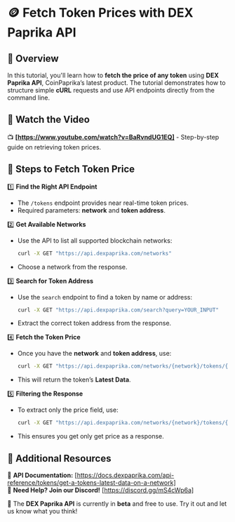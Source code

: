 # 🪙 Fetch Token Prices with DEX Paprika API

## 📌 Overview
In this tutorial, you'll learn how to **fetch the price of any token** using **DEX Paprika API**, CoinPaprika’s latest product. The tutorial demonstrates how to structure simple **cURL** requests and use API endpoints directly from the command line.

## 🎥 Watch the Video
📺 **[https://www.youtube.com/watch?v=BaRvndUG1EQ]** - Step-by-step guide on retrieving token prices.

## 🚀 Steps to Fetch Token Price
1️⃣ **Find the Right API Endpoint**  
   - The `/tokens` endpoint provides near real-time token prices.  
   - Required parameters: **network** and **token address**.  

2️⃣ **Get Available Networks**  
   - Use the API to list all supported blockchain networks:  
     ```sh
     curl -X GET "https://api.dexpaprika.com/networks"
     ```
   - Choose a network from the response.

3️⃣ **Search for Token Address**  
   - Use the `search` endpoint to find a token by name or address:  
     ```sh
     curl -X GET "https://api.dexpaprika.com/search?query=YOUR_INPUT"
     ```
   - Extract the correct token address from the response.

4️⃣ **Fetch the Token Price**  
   - Once you have the **network** and **token address**, use:  
     ```sh
     curl -X GET "https://api.dexpaprika.com/networks/{network}/tokens/{token_address}"
     ```
   - This will return the token’s **Latest Data**.

5️⃣ **Filtering the Response**  
   - To extract only the price field, use:  
     ```sh
     curl -X GET "https://api.dexpaprika.com/networks/{network}/tokens/{token_address}" | jq '.summary.price_usd'
     ```
   - This ensures you get only get price as a response.

## 🔗 Additional Resources
📜 **API Documentation:** [https://docs.dexpaprika.com/api-reference/tokens/get-a-tokens-latest-data-on-a-network]  
💬 **Need Help? Join our Discord!** [https://discord.gg/mS4cWp6a]  

🚀 The **DEX Paprika API** is currently in **beta** and free to use. Try it out and let us know what you think!  
